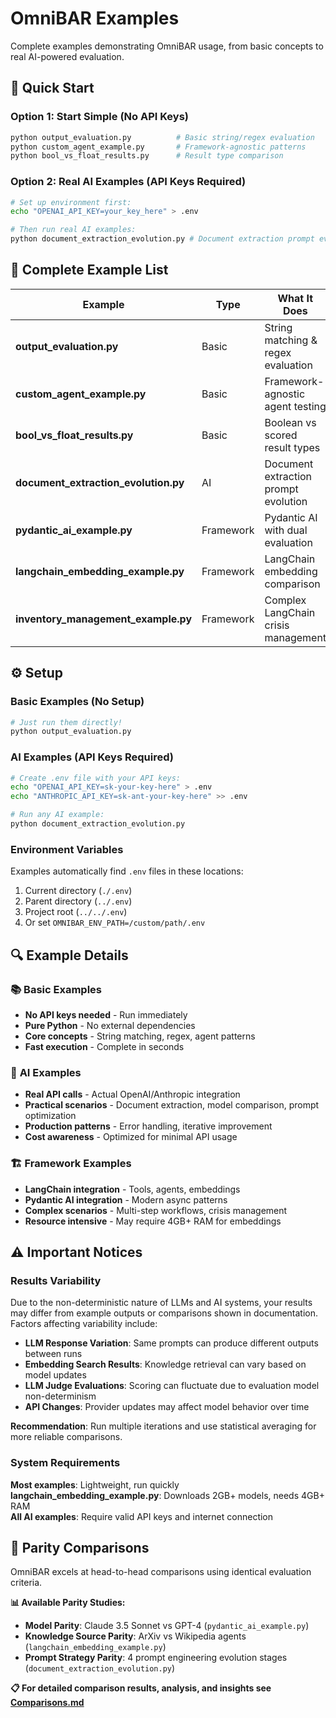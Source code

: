 # OmniBAR Examples

Complete examples demonstrating OmniBAR usage, from basic concepts to real AI-powered evaluation.

## 🚀 Quick Start

### Option 1: Start Simple (No API Keys)

```bash
python output_evaluation.py          # Basic string/regex evaluation
python custom_agent_example.py       # Framework-agnostic patterns  
python bool_vs_float_results.py      # Result type comparison
```

### Option 2: Real AI Examples (API Keys Required)

```bash
# Set up environment first:
echo "OPENAI_API_KEY=your_key_here" > .env

# Then run real AI examples:
python document_extraction_evolution.py # Document extraction prompt evolution
```

## 📁 Complete Example List

| Example | Type | What It Does | APIs Needed |
|---------|------|--------------|-------------|
| **output_evaluation.py** | Basic | String matching & regex evaluation | ✅ None |
| **custom_agent_example.py** | Basic | Framework-agnostic agent testing | ✅ None |
| **bool_vs_float_results.py** | Basic | Boolean vs scored result types | ✅ None |
| **document_extraction_evolution.py** | AI | Document extraction prompt evolution | 🔑 OpenAI GPT-4 |
| **pydantic_ai_example.py** | Framework | Pydantic AI with dual evaluation | 🔑 Anthropic + OpenAI |
| **langchain_embedding_example.py** | Framework | LangChain embedding comparison | 🔑 OpenAI + 💾 4GB RAM |
| **inventory_management_example.py** | Framework | Complex LangChain crisis management | 🔑 OpenAI |

## ⚙️ Setup

### Basic Examples (No Setup)

```bash
# Just run them directly!
python output_evaluation.py
```

### AI Examples (API Keys Required)  

```bash
# Create .env file with your API keys:
echo "OPENAI_API_KEY=sk-your-key-here" > .env
echo "ANTHROPIC_API_KEY=sk-ant-your-key-here" >> .env

# Run any AI example:
python document_extraction_evolution.py
```

### Environment Variables

Examples automatically find `.env` files in these locations:

1. Current directory (`./.env`)
2. Parent directory (`../.env`)
3. Project root (`../../.env`)
4. Or set `OMNIBAR_ENV_PATH=/custom/path/.env`

## 🔍 Example Details

### 📚 **Basic Examples**

- **No API keys needed** - Run immediately
- **Pure Python** - No external dependencies
- **Core concepts** - String matching, regex, agent patterns
- **Fast execution** - Complete in seconds

### 🤖 **AI Examples**

- **Real API calls** - Actual OpenAI/Anthropic integration
- **Practical scenarios** - Document extraction, model comparison, prompt optimization
- **Production patterns** - Error handling, iterative improvement
- **Cost awareness** - Optimized for minimal API usage

### 🏗️ **Framework Examples**

- **LangChain integration** - Tools, agents, embeddings
- **Pydantic AI integration** - Modern async patterns
- **Complex scenarios** - Multi-step workflows, crisis management
- **Resource intensive** - May require 4GB+ RAM for embeddings

## ⚠️ Important Notices

### Results Variability

Due to the non-deterministic nature of LLMs and AI systems, your results may differ from example outputs or comparisons shown in documentation. Factors affecting variability include:

- **LLM Response Variation**: Same prompts can produce different outputs between runs
- **Embedding Search Results**: Knowledge retrieval can vary based on model updates
- **LLM Judge Evaluations**: Scoring can fluctuate due to evaluation model non-determinism
- **API Changes**: Provider updates may affect model behavior over time

**Recommendation**: Run multiple iterations and use statistical averaging for more reliable comparisons.

### System Requirements

**Most examples**: Lightweight, run quickly  
**langchain_embedding_example.py**: Downloads 2GB+ models, needs 4GB+ RAM  
**All AI examples**: Require valid API keys and internet connection

## 🔬 Parity Comparisons

OmniBAR excels at head-to-head comparisons using identical evaluation criteria. 

**📊 Available Parity Studies:**
- **Model Parity**: Claude 3.5 Sonnet vs GPT-4 (`pydantic_ai_example.py`)
- **Knowledge Source Parity**: ArXiv vs Wikipedia agents (`langchain_embedding_example.py`)  
- **Prompt Strategy Parity**: 4 prompt engineering evolution stages (`document_extraction_evolution.py`)

**📋 For detailed comparison results, analysis, and insights see [Comparisons.md](Comparisons.md)**